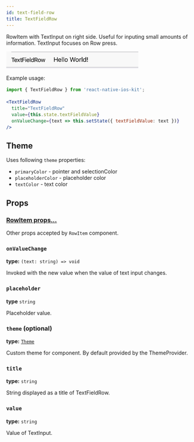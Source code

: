 ```yaml
---
id: text-field-row
title: TextFieldRow
---
```


RowItem with TextInput on right side. Useful for inputing small amounts of information.
TextInput focuses on Row press.

![TextFieldRow component](assets/text-field-row.png)

Example usage:
```jsx
import { TextFieldRow } from 'react-native-ios-kit';

<TextFieldRow
  title="TextFieldRow"
  value={this.state.textFieldValue}
  onValueChange={text => this.setState({ textFieldValue: text })}
/>
```

## Theme
Uses following `theme` properties:
- `primaryColor` - pointer and selectionColor
- `placeholderColor` - placeholder color  
- `textColor` - text color

## Props

### [RowItem props...](row-item.html#props)

Other props accepted by `RowItem` component.

### `onValueChange`
**type:** `(text: string) => void`  

Invoked with the new value when the value of text input changes.

### `placeholder`  
**type** `string`  

Placeholder value.

### `theme` (optional)
**type:** [`Theme`](theme.html)

Custom theme for component. By default provided by the ThemeProvider.

### `title`
**type:** `string`

String displayed as a title of TextFieldRow.

### `value`
**type:** `string`

Value of TextInput.
